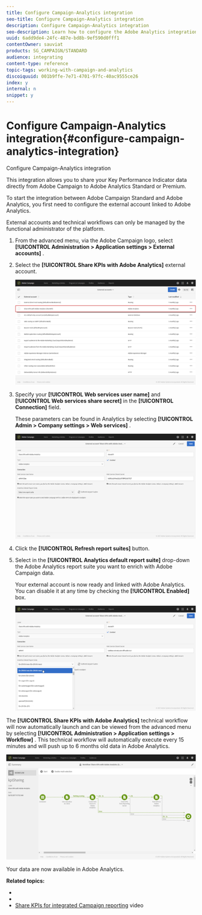 ```yaml
---
title: Configure Campaign-Analytics integration
seo-title: Configure Campaign-Analytics integration
description: Configure Campaign-Analytics integration
seo-description: Learn how to configure the Adobe Analytics integration to start measuring the success of your email deliveries.
uuid: 6add9de4-24fc-487e-bd8b-9ef590d0fff1
contentOwner: sauviat
products: SG_CAMPAIGN/STANDARD
audience: integrating
content-type: reference
topic-tags: working-with-campaign-and-analytics
discoiquuid: 001b9ffe-7e71-4701-97fc-40ac9555ce26
index: y
internal: n
snippet: y
---
```


# Configure Campaign-Analytics integration{#configure-campaign-analytics-integration}

Configure Campaign-Analytics integration

This integration allows you to share your Key Performance Indicator data directly from Adobe Campaign to Adobe Analytics Standard or Premium.

To start the integration between Adobe Campaign Standard and Adobe Analytics, you first need to configure the external account linked to Adobe Analytics.

External accounts and technical workflows can only be managed by the functional administrator of the platform.

1. From the advanced menu, via the Adobe Campaign logo, select **[!UICONTROL Administration > Application settings > External accounts]** .
1. Select the **[!UICONTROL Share KPIs with Adobe Analytics]** external account.

   ![](assets/analytics_2.png)

1. Specify your **[!UICONTROL Web services user name]** and **[!UICONTROL Web services share secret]** in the **[!UICONTROL Connection]** field.

   These parameters can be found in Analytics by selecting **[!UICONTROL Admin > Company settings > Web services]** .

   ![](assets/analytics_1.png)

1. Click the **[!UICONTROL Refresh report suites]** button.
1. Select in the **[!UICONTROL Analytics default report suite]** drop-down the Adobe Analytics report suite you want to enrich with Adobe Campaign data.

   Your external account is now ready and linked with Adobe Analytics. You can disable it at any time by checking the **[!UICONTROL Enabled]** box.

   ![](assets/analytics.png)

The **[!UICONTROL Share KPIs with Adobe Analytics]** technical workflow will now automatically launch and can be viewed from the advanced menu by selecting **[!UICONTROL Administration > Application settings > Workflow]** . This technical workflow will automatically execute every 15 minutes and will push up to 6 months old data in Adobe Analytics.

![](assets/analytics_3.png)

Your data are now available in Adobe Analytics.

**Related topics:**

* 
* 
* [Share KPIs for integrated Campaign reporting](https://helpx.adobe.com/marketing-cloud/how-to/email-marketing.html) video

